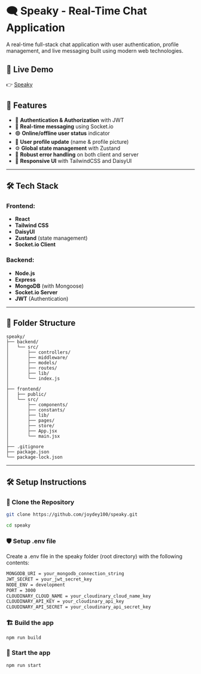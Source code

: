 # 🗨️ Speaky - Real-Time Chat Application

A real-time full-stack chat application with user authentication, profile management, and live messaging built using modern web technologies.

## 🔗 Live Demo

👉 [Speaky](https://speaky-9qys.onrender.com)

## 🚀 Features

- 🔐 **Authentication & Authorization** with JWT
- 💬 **Real-time messaging** using Socket.io
- 🟢 **Online/offline user status** indicator
- 👤 **User profile update** (name & profile picture)
- ⚙️ **Global state management** with Zustand
- 🧠 **Robust error handling** on both client and server
- 📱 **Responsive UI** with TailwindCSS and DaisyUI

---

## 🛠️ Tech Stack

### Frontend:

- **React**
- **Tailwind CSS**
- **DaisyUI**
- **Zustand** (state management)
- **Socket.io Client**

### Backend:

- **Node.js**
- **Express**
- **MongoDB** (with Mongoose)
- **Socket.io Server**
- **JWT** (Authentication)

---

## 📁 Folder Structure

```
speaky/
├── backend/
│   └── src/
│       ├── controllers/
│       ├── middleware/
│       ├── models/
│       ├── routes/
│       ├── lib/
│       └── index.js
│
├── frontend/
│   ├── public/
│   └── src/
│       ├── components/
│       ├── constants/
│       ├── lib/
│       ├── pages/
│       ├── store/
│       ├── App.jsx
│       └── main.jsx
│
├── .gitignore
├── package.json
└── package-lock.json

```

---

## 🛠️ Setup Instructions

### 📁 Clone the Repository

```bash
git clone https://github.com/joydey100/speaky.git
```

```bash
cd speaky
```

### 🛡️ Setup .env file

Create a .env file in the speaky folder (root directory) with the following contents:

```bash
MONGODB_URI = your_mongodb_connection_string
JWT_SECRET = your_jwt_secret_key
NODE_ENV = development
PORT = 3000
CLOUDINARY_CLOUD_NAME = your_cloudinary_cloud_name_key
CLOUDINARY_API_KEY = your_cloudinary_api_key
CLOUDINARY_API_SECRET = your_cloudinary_api_secret_key
```

### 🏗️ Build the app

```bash
npm run build

```

### 🚀 Start the app

```bash
npm run start

```
